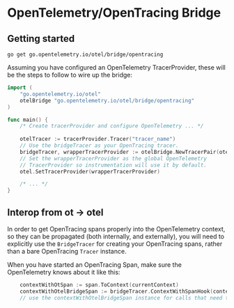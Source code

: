 # OpenTelemetry/OpenTracing Bridge

## Getting started

`go get go.opentelemetry.io/otel/bridge/opentracing`

Assuming you have configured an OpenTelemetry TracerProvider, these will be the steps to follow to wire up the bridge:

```go
import (
	"go.opentelemetry.io/otel"
	otelBridge "go.opentelemetry.io/otel/bridge/opentracing"
)

func main() {
	/* Create tracerProvider and configure OpenTelemetry ... */
	
	otelTracer := tracerProvider.Tracer("tracer_name")
	// Use the bridgeTracer as your OpenTracing tracer.
	bridgeTracer, wrapperTracerProvider := otelBridge.NewTracerPair(otelTracer)
	// Set the wrapperTracerProvider as the global OpenTelemetry
	// TracerProvider so instrumentation will use it by default.
	otel.SetTracerProvider(wrapperTracerProvider)

	/* ... */
}
```

## Interop from ot -> otel

In order to get OpenTracing spans properly into the OpenTelemetry context, so they can be propagated (both internally, and externally), you will need to explicitly use the `BridgeTracer` for creating your OpenTracing spans, rather than a bare OpenTracing `Tracer` instance.

When you have started an OpenTracing Span, make sure the OpenTelemetry knows about it like this:

```go
    contextWithOtSpan := span.ToContext(currentContext)
    contextWithOtelBridgeSpan := bridgeTracer.ContextWithSpanHook(contextWithOtSpan, span.span)
    // use the contextWithOtelBridgeSpan instance for calls that need to have the span propagated
```
